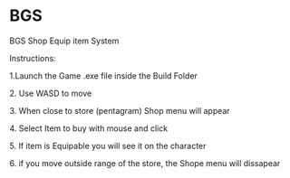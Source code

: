 # BGS
BGS Shop Equip item System

Instructions:

 <p> 1.Launch the Game .exe file inside the Build Folder</p>
 <p> 2. Use WASD to move</p>
 <p>3. When close to store (pentagram) Shop menu will appear</p>
 <p>4. Select Item to buy with mouse and click</p>
 <p>5. If item is Equipable you will see it on the character</p>
 <p> 6. if you move outside range of the store, the Shope menu will dissapear</p>
